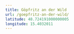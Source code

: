```yaml
---
title: Göpfritz an der Wild
url: /goepfritz-an-der-wild/
latitude: 48.724191000000005
longitude: 15.4032011
---
```

